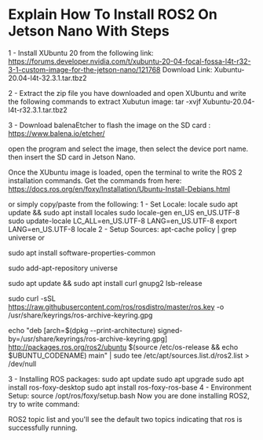 # Explain How To Install ROS2 On Jetson Nano With Steps

1 - Install XUbuntu 20 from the following link:
https://forums.developer.nvidia.com/t/xubuntu-20-04-focal-fossa-l4t-r32-3-1-custom-image-for-the-jetson-nano/121768
Download Link: Xubuntu-20.04-l4t-32.3.1.tar.tbz2

2 - Extract the zip file you have downloaded and open XUbuntu and write the following commands to extract Xubutun image:
tar -xvjf Xubuntu-20.04-l4t-r32.3.1.tar.tbz2

3 - Download balenaEtcher to flash the image on the SD card :
https://www.balena.io/etcher/

open the program and select the image, then select the device port name.
then insert the SD card in Jetson Nano.

Once the XUbuntu image is loaded, open the terminal to write the ROS 2 installation commands.
Get the commands from here: https://docs.ros.org/en/foxy/Installation/Ubuntu-Install-Debians.html

or simply copy/paste from the following:
1 - Set Locale:
locale
sudo apt update && sudo apt install locales
sudo locale-gen en_US en_US.UTF-8
sudo update-locale LC_ALL=en_US.UTF-8 LANG=en_US.UTF-8
export LANG=en_US.UTF-8
locale
2 - Setup Sources:
apt-cache policy | grep universe or

sudo apt install software-properties-common

sudo add-apt-repository universe

sudo apt update && sudo apt install curl gnupg2 lsb-release

sudo curl -sSL https://raw.githubusercontent.com/ros/rosdistro/master/ros.key -o /usr/share/keyrings/ros-archive-keyring.gpg

echo "deb [arch=$(dpkg --print-architecture) signed-by=/usr/share/keyrings/ros-archive-keyring.gpg] http://packages.ros.org/ros2/ubuntu $(source /etc/os-release && echo $UBUNTU_CODENAME) main" | sudo tee /etc/apt/sources.list.d/ros2.list > /dev/null

3 - Installing ROS packages:
sudo apt update
sudo apt upgrade
sudo apt install ros-foxy-desktop
sudo apt install ros-foxy-ros-base
4 - Environment Setup:
source /opt/ros/foxy/setup.bash
Now you are done installing ROS2, try to write command:

ROS2 topic list
and you'll see the default two topics indicating that ros is successfully running.
